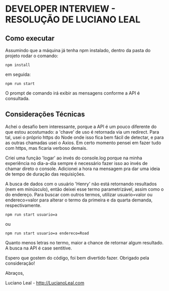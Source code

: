# DEVELOPER INTERVIEW - RESOLUÇÃO DE LUCIANO LEAL

## Como executar

Assumindo que a máquina já tenha npm instalado, dentro da pasta do projeto rodar o comando:

`npm install`

em seguida:

`npm run start`

O prompt de comando irá exibir as mensagens conforme a API é consultada.

## Considerações Técnicas

Achei o desafio bem interessante, porque a API é um pouco diferente do que
estou acostumado: a 'chave' de uso é retornada via um redirect. Para tal,
usei o próprio https do Node onde isso fica bem fácil de detectar, e para as
outras chamadas usei o Axios. Em certo momento pensei em fazer tudo com https,
mas ficaria verboso demais.

Criei uma função 'logar' ao invés do console.log porque na minha experiência
no dia-a-dia sempre é necessário fazer isso ao invés de chamar direto o console.
Adicionei a hora na mensagem pra dar uma ideia de tempo de duração das requisições.

A busca de dados com o usuário 'Henry' não está retornando resultados (nem em minúsculo),
então deixei esse termo parametrizável, assim como o do endereço. Para buscar com
outros termos, utilizar usuario=valor ou endereco=valor para alterar o termo
da primeira e da quarta demanda, respectivamente.

`npm run start usuario=a`

ou

`npm run start usuario=a endereco=Road`

Quanto menos letras no termo, maior a chance de retornar algum resultado. A busca na API é case sentitive.

Espero que gostem do código, foi bem divertido fazer. Obrigado pela consideração!

Abraços,

Luciano Leal - http://LucianoLeal.com
